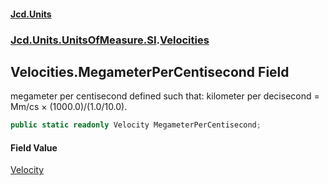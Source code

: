 #### [Jcd.Units](index 'index')
### [Jcd.Units.UnitsOfMeasure.SI](Jcd.Units.UnitsOfMeasure.SI 'Jcd.Units.UnitsOfMeasure.SI').[Velocities](Velocities 'Jcd.Units.UnitsOfMeasure.SI.Velocities')

## Velocities.MegameterPerCentisecond Field

megameter per centisecond defined such that: kilometer per decisecond = Mm/cs × (1000.0)/(1.0/10.0).

```csharp
public static readonly Velocity MegameterPerCentisecond;
```

#### Field Value
[Velocity](Velocity 'Jcd.Units.UnitTypes.Velocity')